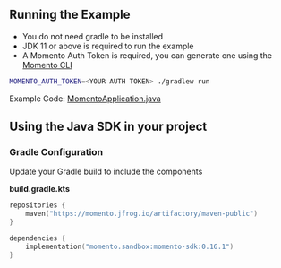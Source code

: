 ## Running the Example

- You do not need gradle to be installed
- JDK 11 or above is required to run the example
- A Momento Auth Token is required, you can generate one using the [Momento CLI](https://github.com/momentohq/momento-cli)


```bash
MOMENTO_AUTH_TOKEN=<YOUR AUTH TOKEN> ./gradlew run
```

Example Code: [MomentoApplication.java](lib/src/main/java/momento/client/example/MomentoCacheApplication.java)

## Using the Java SDK in your project

### Gradle Configuration

Update your Gradle build to include the components

**build.gradle.kts**

```kotlin
repositories {
    maven("https://momento.jfrog.io/artifactory/maven-public")
}

dependencies {
    implementation("momento.sandbox:momento-sdk:0.16.1")
}
```
